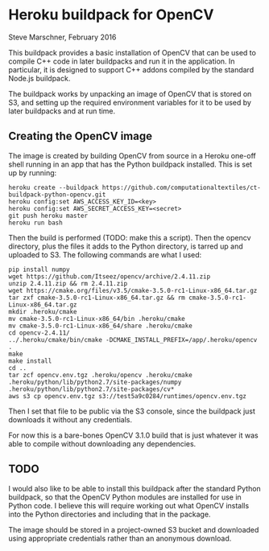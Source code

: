 # Heroku buildpack for OpenCV

Steve Marschner, February 2016

This buildpack provides a basic installation of OpenCV that can be used to compile C++ code 
in later buildpacks and run it in the application.  In particular, it is designed to support
C++ addons compiled by the standard Node.js buildpack.

The buildpack works by unpacking an image of OpenCV that is stored on S3, and setting up the 
required environment variables for it to be used by later buildpacks and at run time.

## Creating the OpenCV image

The image is created by building OpenCV from source in a Heroku one-off shell running in an 
app that has the Python buildpack installed.  This is set up by running:

```
heroku create --buildpack https://github.com/computationaltextiles/ct-buildpack-python-opencv.git
heroku config:set AWS_ACCESS_KEY_ID=<key>
heroku config:set AWS_SECRET_ACCESS_KEY=<secret>
git push heroku master
heroku run bash
```

Then the build is performed (TODO: make this a script).
Then the opencv directory, plus the files it
adds to the Python directory, is tarred up and
uploaded to S3.  The following commands are what I used:

```
pip install numpy
wget https://github.com/Itseez/opencv/archive/2.4.11.zip
unzip 2.4.11.zip && rm 2.4.11.zip
wget https://cmake.org/files/v3.5/cmake-3.5.0-rc1-Linux-x86_64.tar.gz
tar zxf cmake-3.5.0-rc1-Linux-x86_64.tar.gz && rm cmake-3.5.0-rc1-Linux-x86_64.tar.gz
mkdir .heroku/cmake
mv cmake-3.5.0-rc1-Linux-x86_64/bin .heroku/cmake
mv cmake-3.5.0-rc1-Linux-x86_64/share .heroku/cmake
cd opencv-2.4.11/
../.heroku/cmake/bin/cmake -DCMAKE_INSTALL_PREFIX=/app/.heroku/opencv .
make
make install
cd ..
tar zcf opencv.env.tgz .heroku/opencv .heroku/cmake .heroku/python/lib/python2.7/site-packages/numpy .heroku/python/lib/python2.7/site-packages/cv*
aws s3 cp opencv.env.tgz s3://test5a9c0284/runtimes/opencv.env.tgz
```

Then I set that file to be public via the S3 console, since the buildpack just downloads it without
any credentials.

For now this is a bare-bones OpenCV 3.1.0 build that is just whatever it was able to compile without
downloading any dependencies.  

## TODO

I would also like to be able to install this buildpack after the standard Python buildpack, so that 
the OpenCV Python modules are installed for use in Python code.  I believe this will require working
out what OpenCV installs into the Python directories and including that in the package.

The image should be stored in a project-owned S3 bucket and downloaded using appropriate credentials
rather than an anonymous download.